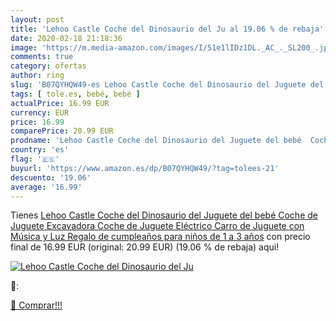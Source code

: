 ```yaml
---
layout: post
title: 'Lehoo Castle Coche del Dinosaurio del Ju al 19.06 % de rebaja'
date: 2020-02-18 21:18:36
image: 'https://m.media-amazon.com/images/I/51e1lIDz1DL._AC_._SL200_.jpg'
comments: true
category: ofertas
author: ring
slug: 'B07QYHQW49-es Lehoo Castle Coche del Dinosaurio del Juguete del bebé...'
tags: [ tole.es, bebé, bebé ]
actualPrice: 16.99 EUR
currency: EUR
price: 16.99
comparePrice: 20.99 EUR
prodname: 'Lehoo Castle Coche del Dinosaurio del Juguete del bebé  Coche de Juguete Excavadora  Coche de Juguete Eléctrico  Carro de Juguete con Música y Luz  Regalo de cumpleaños para niños de 1 a 3 años'
country: 'es'
flag: '🇪🇸'
buyurl: 'https://www.amazon.es/dp/B07QYHQW49/?tag=tolees-21'
descuento: '19.06'
average: '16.99'
---
```


Tienes [Lehoo Castle Coche del Dinosaurio del Juguete del bebé  Coche de Juguete Excavadora  Coche de Juguete Eléctrico  Carro de Juguete con Música y Luz  Regalo de cumpleaños para niños de 1 a 3 años](https://www.amazon.es/dp/B07QYHQW49/?tag=tolees-21) con precio final de  16.99 EUR (original: 20.99 EUR) (19.06 %  de rebaja) aqui!

[![Lehoo Castle Coche del Dinosaurio del Ju](https://m.media-amazon.com/images/I/51e1lIDz1DL._AC_._SL200_.jpg)](https://www.amazon.es/dp/B07QYHQW49/?tag=tolees-21)

🔎:


[🛒 Comprar!!!](https://www.amazon.es/dp/B07QYHQW49/?tag=tolees-21)
